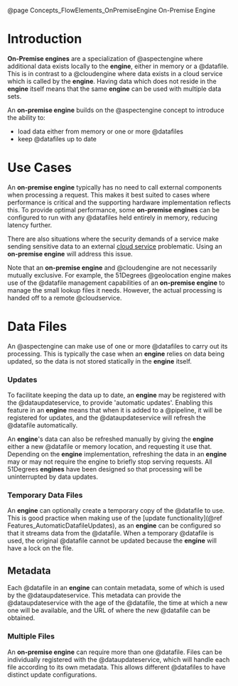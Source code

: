 @page Concepts_FlowElements_OnPremiseEngine On-Premise Engine

# Introduction

**On-Premise engines** are a specialization of @aspectengine where additional data exists locally to
the **engine**, either in memory or a @datafile. This is in contrast to a @cloudengine where data
exists in a cloud service which is called by the **engine**. Having data which does not reside in the
**engine** itself means that the same **engine** can be used with multiple data sets.

An **on-premise engine** builds on the @aspectengine concept to introduce the ability to:
* load data either from memory or one or more @datafiles
* keep @datafiles up to date


# Use Cases

An **on-premise engine** typically has no need to call external components when processing a request.
This makes it best suited to cases where performance is critical and the supporting hardware implementation
reflects this. To provide optimal performance, some **on-premise engines** can be configured to run 
with any @datafiles held entirely in memory, reducing latency further.

There are also situations where the security demands of a service make sending sensitive data to an
external [cloud service](@term{CloudService}) problematic. Using an **on-premise engine** will address this issue.

Note that an **on-premise engine** and @cloudengine are not necessarily mutually exclusive. For example,
the 51Degrees @geolocation engine makes use of the @datafile management capabilities of an **on-premise engine**
to manage the small lookup files it needs. However, the actual processing is handed off to a remote @cloudservice.

# Data Files

An @aspectengine can make use of one or more @datafiles to carry out its processing. This is typically the 
case when an **engine** relies on data being updated, so the data is not stored statically in the **engine** itself.

### Updates

To facilitate keeping the data up to date, an **engine** may be registered with the @dataupdateservice, to provide 'automatic updates'. Enabling this feature
in an **engine** means that when it is added to a @pipeline, it will be registered for updates, and the @dataupdateservice
will refresh the @datafile automatically.

An **engine**'s data can also be refreshed manually by giving the **engine** either a new @datafile or memory location, and requesting
it use that. Depending on the **engine** implementation, refreshing the data in an **engine** may or may not require the engine to
briefly stop serving requests. 
All 51Degrees **engines** have been designed so that processing will be uninterrupted by data updates.

### Temporary Data Files

An **engine** can optionally create a temporary copy of the @datafile to use. This is good practice when making use of the
[update functionality](@ref Features_AutomaticDatafileUpdates), as an **engine** can be configured so that it streams data from the @datafile. When a temporary @datafile
is used, the original @datafile cannot be updated because the **engine** will have a lock on the file.

## Metadata

Each @datafile in an **engine** can contain metadata, some of which is used by the @dataupdateservice. This metadata can provide
the @dataupdateservice with the age of the @datafile, the time at which a new one will be available, and the URL of where the new @datafile can be obtained.

### Multiple Files

An **on-premise engine** can require more than one @datafile. Files can be individually registered with the @dataupdateservice, 
which will handle each file according to its own metadata. This allows different @datafiles to have distinct update configurations.
